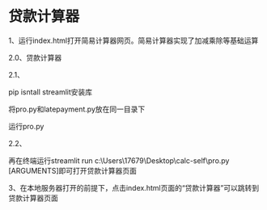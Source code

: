# 贷款计算器
1、运行index.html打开简易计算器网页。简易计算器实现了加减乘除等基础运算

2.0、贷款计算器

2.1、

pip isntall streamlit安装库

将pro.py和latepayment.py放在同一目录下

运行pro.py

2.2、   

再在终端运行streamlit run c:\Users\17679\Desktop\calc-self\pro.py [ARGUMENTS]即可打开贷款计算器页面

3、在本地服务器打开的前提下，点击index.html页面的“贷款计算器”可以跳转到贷款计算器页面

